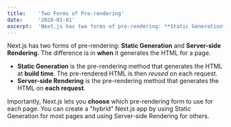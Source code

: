 ```yaml
---
title:    'Two Forms of Pre-rendering'
date:     '2020-01-01'
excerpt:  'Next.js has two forms of pre-rendering: **Static Generation** and **Server-side Rendering**. The difference is in **when** it generates the HTML for a page.'
---
```


Next.js has two forms of pre-rendering: **Static Generation** and **Server-side Rendering**. The difference is in **when** it generates the HTML for a page.

- **Static Generation** is the pre-rendering method that generates the HTML at **build time**. The pre-rendered HTML is then _reused_ on each request.
- **Server-side Rendering** is the pre-rendering method that generates the HTML on **each request**.

Importantly, Next.js lets you **choose** which pre-rendering form to use for each page. You can create a "hybrid" Next.js app by using Static Generation for most pages and using Server-side Rendering for others.